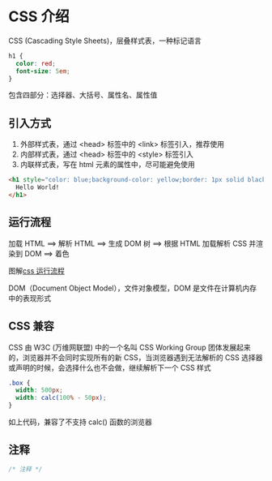 # CSS 介绍

CSS (Cascading Style Sheets)，层叠样式表，一种标记语言

```css
h1 {
  color: red;
  font-size: 5em;
}
```

包含四部分：选择器、大括号、属性名、属性值

## 引入方式

1. 外部样式表，通过 \<head> 标签中的 \<link> 标签引入，推荐使用
2. 内部样式表，通过 \<head> 标签中的 \<style> 标签引入
3. 内联样式表，写在 html 元素的属性中，尽可能避免使用

```html
<h1 style="color: blue;background-color: yellow;border: 1px solid black;">
  Hello World!
</h1>
```

## 运行流程

加载 HTML ==> 解析 HTML ==> 生成 DOM 树 ==> 根据 HTML 加载解析 CSS 并渲染到 DOM ==> 着色

图解[css 运行流程](https://developer.mozilla.org/zh-CN/docs/Learn/CSS/First_steps/How_CSS_works/rendering.svg)

DOM（Document Object Model），文件对象模型，DOM 是文件在计算机内存中的表现形式

## CSS 兼容

CSS 由 W3C (万维网联盟) 中的一个名叫 CSS Working Group 团体发展起来的，浏览器并不会同时实现所有的新 CSS，当浏览器遇到无法解析的 CSS 选择器或声明的时候，会选择什么也不会做，继续解析下一个 CSS 样式

```css
.box {
  width: 500px;
  width: calc(100% - 50px);
}
```

如上代码，兼容了不支持 calc() 函数的浏览器

## 注释

```css
/* 注释 */
```
